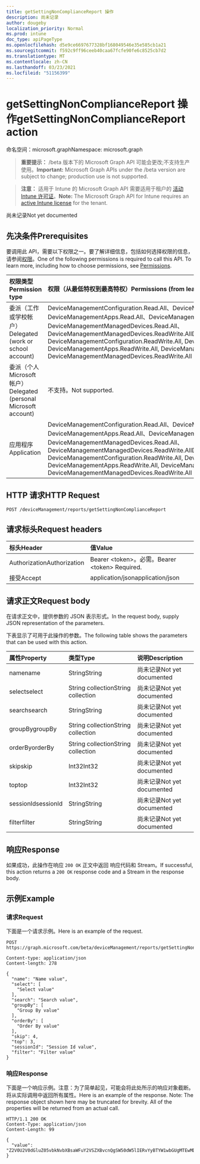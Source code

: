 ```yaml
---
title: getSettingNonComplianceReport 操作
description: 尚未记录
author: dougeby
localization_priority: Normal
ms.prod: intune
doc_type: apiPageType
ms.openlocfilehash: d5e9ce6697677328bf168049546e35e585cb1a21
ms.sourcegitcommit: f592c9ff96ceeb40caa67fcfe90fe6c8525cb7d2
ms.translationtype: MT
ms.contentlocale: zh-CN
ms.lasthandoff: 03/23/2021
ms.locfileid: "51156399"
---
```

# <a name="getsettingnoncompliancereport-action"></a><span data-ttu-id="fad40-103">getSettingNonComplianceReport 操作</span><span class="sxs-lookup"><span data-stu-id="fad40-103">getSettingNonComplianceReport action</span></span>

<span data-ttu-id="fad40-104">命名空间：microsoft.graph</span><span class="sxs-lookup"><span data-stu-id="fad40-104">Namespace: microsoft.graph</span></span>

> <span data-ttu-id="fad40-105">**重要提示：** /beta 版本下的 Microsoft Graph API 可能会更改;不支持生产使用。</span><span class="sxs-lookup"><span data-stu-id="fad40-105">**Important:** Microsoft Graph APIs under the /beta version are subject to change; production use is not supported.</span></span>

> <span data-ttu-id="fad40-106">**注意：** 适用于 Intune 的 Microsoft Graph API 需要适用于租户的 [活动 Intune 许可证](https://go.microsoft.com/fwlink/?linkid=839381)。</span><span class="sxs-lookup"><span data-stu-id="fad40-106">**Note:** The Microsoft Graph API for Intune requires an [active Intune license](https://go.microsoft.com/fwlink/?linkid=839381) for the tenant.</span></span>

<span data-ttu-id="fad40-107">尚未记录</span><span class="sxs-lookup"><span data-stu-id="fad40-107">Not yet documented</span></span>

## <a name="prerequisites"></a><span data-ttu-id="fad40-108">先决条件</span><span class="sxs-lookup"><span data-stu-id="fad40-108">Prerequisites</span></span>
<span data-ttu-id="fad40-p101">要调用此 API，需要以下权限之一。要了解详细信息，包括如何选择权限的信息，请参阅[权限](/graph/permissions-reference)。</span><span class="sxs-lookup"><span data-stu-id="fad40-p101">One of the following permissions is required to call this API. To learn more, including how to choose permissions, see [Permissions](/graph/permissions-reference).</span></span>

|<span data-ttu-id="fad40-111">权限类型</span><span class="sxs-lookup"><span data-stu-id="fad40-111">Permission type</span></span>|<span data-ttu-id="fad40-112">权限（从最低特权到最高特权）</span><span class="sxs-lookup"><span data-stu-id="fad40-112">Permissions (from least to most privileged)</span></span>|
|:---|:---|
|<span data-ttu-id="fad40-113">委派（工作或学校帐户）</span><span class="sxs-lookup"><span data-stu-id="fad40-113">Delegated (work or school account)</span></span>|<span data-ttu-id="fad40-114">DeviceManagementConfiguration.Read.All、DeviceManagementConfiguration.ReadWrite.All、DeviceManagementApps.Read.All、DeviceManagementApps.ReadWrite.All、DeviceManagementManagedDevices.Read.All、DeviceManagementManagedDevices.ReadWrite.All</span><span class="sxs-lookup"><span data-stu-id="fad40-114">DeviceManagementConfiguration.Read.All, DeviceManagementConfiguration.ReadWrite.All, DeviceManagementApps.Read.All, DeviceManagementApps.ReadWrite.All, DeviceManagementManagedDevices.Read.All, DeviceManagementManagedDevices.ReadWrite.All</span></span>|
|<span data-ttu-id="fad40-115">委派（个人 Microsoft 帐户）</span><span class="sxs-lookup"><span data-stu-id="fad40-115">Delegated (personal Microsoft account)</span></span>|<span data-ttu-id="fad40-116">不支持。</span><span class="sxs-lookup"><span data-stu-id="fad40-116">Not supported.</span></span>|
|<span data-ttu-id="fad40-117">应用程序</span><span class="sxs-lookup"><span data-stu-id="fad40-117">Application</span></span>|<span data-ttu-id="fad40-118">DeviceManagementConfiguration.Read.All、DeviceManagementConfiguration.ReadWrite.All、DeviceManagementApps.Read.All、DeviceManagementApps.ReadWrite.All、DeviceManagementManagedDevices.Read.All、DeviceManagementManagedDevices.ReadWrite.All</span><span class="sxs-lookup"><span data-stu-id="fad40-118">DeviceManagementConfiguration.Read.All, DeviceManagementConfiguration.ReadWrite.All, DeviceManagementApps.Read.All, DeviceManagementApps.ReadWrite.All, DeviceManagementManagedDevices.Read.All, DeviceManagementManagedDevices.ReadWrite.All</span></span>|

## <a name="http-request"></a><span data-ttu-id="fad40-119">HTTP 请求</span><span class="sxs-lookup"><span data-stu-id="fad40-119">HTTP Request</span></span>
<!-- {
  "blockType": "ignored"
}
-->
``` http
POST /deviceManagement/reports/getSettingNonComplianceReport
```

## <a name="request-headers"></a><span data-ttu-id="fad40-120">请求标头</span><span class="sxs-lookup"><span data-stu-id="fad40-120">Request headers</span></span>
|<span data-ttu-id="fad40-121">标头</span><span class="sxs-lookup"><span data-stu-id="fad40-121">Header</span></span>|<span data-ttu-id="fad40-122">值</span><span class="sxs-lookup"><span data-stu-id="fad40-122">Value</span></span>|
|:---|:---|
|<span data-ttu-id="fad40-123">Authorization</span><span class="sxs-lookup"><span data-stu-id="fad40-123">Authorization</span></span>|<span data-ttu-id="fad40-124">Bearer &lt;token&gt;。必需。</span><span class="sxs-lookup"><span data-stu-id="fad40-124">Bearer &lt;token&gt; Required.</span></span>|
|<span data-ttu-id="fad40-125">接受</span><span class="sxs-lookup"><span data-stu-id="fad40-125">Accept</span></span>|<span data-ttu-id="fad40-126">application/json</span><span class="sxs-lookup"><span data-stu-id="fad40-126">application/json</span></span>|

## <a name="request-body"></a><span data-ttu-id="fad40-127">请求正文</span><span class="sxs-lookup"><span data-stu-id="fad40-127">Request body</span></span>
<span data-ttu-id="fad40-128">在请求正文中，提供参数的 JSON 表示形式。</span><span class="sxs-lookup"><span data-stu-id="fad40-128">In the request body, supply JSON representation of the parameters.</span></span>

<span data-ttu-id="fad40-129">下表显示了可用于此操作的参数。</span><span class="sxs-lookup"><span data-stu-id="fad40-129">The following table shows the parameters that can be used with this action.</span></span>

|<span data-ttu-id="fad40-130">属性</span><span class="sxs-lookup"><span data-stu-id="fad40-130">Property</span></span>|<span data-ttu-id="fad40-131">类型</span><span class="sxs-lookup"><span data-stu-id="fad40-131">Type</span></span>|<span data-ttu-id="fad40-132">说明</span><span class="sxs-lookup"><span data-stu-id="fad40-132">Description</span></span>|
|:---|:---|:---|
|<span data-ttu-id="fad40-133">name</span><span class="sxs-lookup"><span data-stu-id="fad40-133">name</span></span>|<span data-ttu-id="fad40-134">String</span><span class="sxs-lookup"><span data-stu-id="fad40-134">String</span></span>|<span data-ttu-id="fad40-135">尚未记录</span><span class="sxs-lookup"><span data-stu-id="fad40-135">Not yet documented</span></span>|
|<span data-ttu-id="fad40-136">select</span><span class="sxs-lookup"><span data-stu-id="fad40-136">select</span></span>|<span data-ttu-id="fad40-137">String collection</span><span class="sxs-lookup"><span data-stu-id="fad40-137">String collection</span></span>|<span data-ttu-id="fad40-138">尚未记录</span><span class="sxs-lookup"><span data-stu-id="fad40-138">Not yet documented</span></span>|
|<span data-ttu-id="fad40-139">search</span><span class="sxs-lookup"><span data-stu-id="fad40-139">search</span></span>|<span data-ttu-id="fad40-140">String</span><span class="sxs-lookup"><span data-stu-id="fad40-140">String</span></span>|<span data-ttu-id="fad40-141">尚未记录</span><span class="sxs-lookup"><span data-stu-id="fad40-141">Not yet documented</span></span>|
|<span data-ttu-id="fad40-142">groupBy</span><span class="sxs-lookup"><span data-stu-id="fad40-142">groupBy</span></span>|<span data-ttu-id="fad40-143">String collection</span><span class="sxs-lookup"><span data-stu-id="fad40-143">String collection</span></span>|<span data-ttu-id="fad40-144">尚未记录</span><span class="sxs-lookup"><span data-stu-id="fad40-144">Not yet documented</span></span>|
|<span data-ttu-id="fad40-145">orderBy</span><span class="sxs-lookup"><span data-stu-id="fad40-145">orderBy</span></span>|<span data-ttu-id="fad40-146">String collection</span><span class="sxs-lookup"><span data-stu-id="fad40-146">String collection</span></span>|<span data-ttu-id="fad40-147">尚未记录</span><span class="sxs-lookup"><span data-stu-id="fad40-147">Not yet documented</span></span>|
|<span data-ttu-id="fad40-148">skip</span><span class="sxs-lookup"><span data-stu-id="fad40-148">skip</span></span>|<span data-ttu-id="fad40-149">Int32</span><span class="sxs-lookup"><span data-stu-id="fad40-149">Int32</span></span>|<span data-ttu-id="fad40-150">尚未记录</span><span class="sxs-lookup"><span data-stu-id="fad40-150">Not yet documented</span></span>|
|<span data-ttu-id="fad40-151">top</span><span class="sxs-lookup"><span data-stu-id="fad40-151">top</span></span>|<span data-ttu-id="fad40-152">Int32</span><span class="sxs-lookup"><span data-stu-id="fad40-152">Int32</span></span>|<span data-ttu-id="fad40-153">尚未记录</span><span class="sxs-lookup"><span data-stu-id="fad40-153">Not yet documented</span></span>|
|<span data-ttu-id="fad40-154">sessionId</span><span class="sxs-lookup"><span data-stu-id="fad40-154">sessionId</span></span>|<span data-ttu-id="fad40-155">String</span><span class="sxs-lookup"><span data-stu-id="fad40-155">String</span></span>|<span data-ttu-id="fad40-156">尚未记录</span><span class="sxs-lookup"><span data-stu-id="fad40-156">Not yet documented</span></span>|
|<span data-ttu-id="fad40-157">filter</span><span class="sxs-lookup"><span data-stu-id="fad40-157">filter</span></span>|<span data-ttu-id="fad40-158">String</span><span class="sxs-lookup"><span data-stu-id="fad40-158">String</span></span>|<span data-ttu-id="fad40-159">尚未记录</span><span class="sxs-lookup"><span data-stu-id="fad40-159">Not yet documented</span></span>|



## <a name="response"></a><span data-ttu-id="fad40-160">响应</span><span class="sxs-lookup"><span data-stu-id="fad40-160">Response</span></span>
<span data-ttu-id="fad40-161">如果成功，此操作在响应 `200 OK` 正文中返回 响应代码和 Stream。</span><span class="sxs-lookup"><span data-stu-id="fad40-161">If successful, this action returns a `200 OK` response code and a Stream in the response body.</span></span>

## <a name="example"></a><span data-ttu-id="fad40-162">示例</span><span class="sxs-lookup"><span data-stu-id="fad40-162">Example</span></span>

### <a name="request"></a><span data-ttu-id="fad40-163">请求</span><span class="sxs-lookup"><span data-stu-id="fad40-163">Request</span></span>
<span data-ttu-id="fad40-164">下面是一个请求示例。</span><span class="sxs-lookup"><span data-stu-id="fad40-164">Here is an example of the request.</span></span>
``` http
POST https://graph.microsoft.com/beta/deviceManagement/reports/getSettingNonComplianceReport

Content-type: application/json
Content-length: 278

{
  "name": "Name value",
  "select": [
    "Select value"
  ],
  "search": "Search value",
  "groupBy": [
    "Group By value"
  ],
  "orderBy": [
    "Order By value"
  ],
  "skip": 4,
  "top": 3,
  "sessionId": "Session Id value",
  "filter": "Filter value"
}
```

### <a name="response"></a><span data-ttu-id="fad40-165">响应</span><span class="sxs-lookup"><span data-stu-id="fad40-165">Response</span></span>
<span data-ttu-id="fad40-p102">下面是一个响应示例。注意：为了简单起见，可能会将此处所示的响应对象截断。将从实际调用中返回所有属性。</span><span class="sxs-lookup"><span data-stu-id="fad40-p102">Here is an example of the response. Note: The response object shown here may be truncated for brevity. All of the properties will be returned from an actual call.</span></span>
``` http
HTTP/1.1 200 OK
Content-Type: application/json
Content-Length: 99

{
  "value": "Z2V0U2V0dGluZ05vbkNvbXBsaWFuY2VSZXBvcnQgSW50dW5lIERvYyBTYW1wbGUgMTEwMDk1MTE2MA=="
}
```




